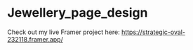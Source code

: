 # Jewellery_page_design
 Check out my live Framer project here: https://strategic-oval-232118.framer.app/
